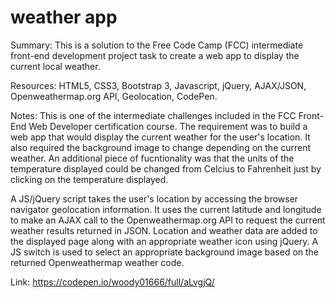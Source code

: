 # weather app

Summary: This is a solution to the Free Code Camp (FCC) intermediate front-end development project task to create a web app to display the current local weather.

Resources: HTML5, CSS3, Bootstrap 3, Javascript, jQuery, AJAX/JSON, Openweathermap.org API, Geolocation, CodePen.

Notes: This is one of the intermediate challenges included in the FCC Front-End Web Developer certification course. The requirement was to build a web app that would display the current weather for the user's location. It also required the background image to change depending on the current weather. An additional piece of fucntionality was that the units of the temperature displayed could be changed from Celcius to Fahrenheit just by clicking on the temperature displayed.

A JS/jQuery script takes the user's location by accessing the browser navigator geolocation information. It uses the current latitude and longitude to make an AJAX call to the Openweathermap.org API to request the current weather results returned in JSON. Location and weather data are added to the displayed page along with an appropriate weather icon using jQuery. A JS switch is used to select an appropriate background image based on the returned Openweathermap weather code.

Link: https://codepen.io/woody01666/full/aLvgjQ/
